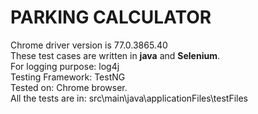 # PARKING CALCULATOR

Chrome driver version is 77.0.3865.40<br>
These test cases are written in <b>java</b> and <b>Selenium</b>.<br>
For logging purpose: log4j <br>
Testing Framework: TestNG <br>
Tested on: Chrome browser. <br>
All the tests are in: src\main\java\applicationFiles\testFiles





